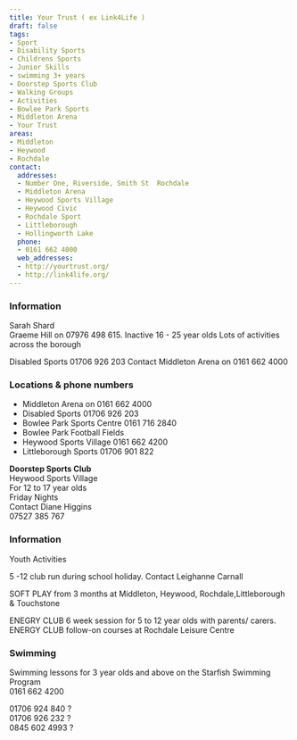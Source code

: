 ```yaml
---
title: Your Trust ( ex Link4Life )
draft: false
tags:
- Sport
- Disability Sports
- Childrens Sports
- Junior Skills
- swimming 3+ years
- Doorstep Sports Club
- Walking Groups
- Activities
- Bowlee Park Sports
- Middleton Arena
- Your Trust
areas:
- Middleton
- Heywood
- Rochdale
contact:
  addresses:
  - Number One, Riverside, Smith St  Rochdale
  - Middleton Arena
  - Heywood Sports Village
  - Heywood Civic
  - Rochdale Sport
  - Littleborough
  - Hollingworth Lake
  phone:
  - 0161 662 4000
  web_addresses:
  - http://yourtrust.org/
  - http://link4life.org/
---
```


### Information
Sarah Shard   
Graeme Hill on 07976 498 615.  Inactive 16 - 25 year olds
Lots of activities across the borough   

Disabled Sports 01706 926 203
Contact Middleton Arena on 0161 662 4000

### Locations & phone numbers      
* Middleton Arena on 0161 662 4000 
* Disabled Sports 01706 926 203   
* Bowlee Park Sports Centre   0161 716 2840   
* Bowlee Park Football Fields   
* Heywood Sports Village  0161 662 4200   
* Littleborough Sports  01706 901 822   

**Doorstep Sports Club**  
Heywood Sports Village  
For 12 to 17 year olds   
Friday Nights   
Contact Diane Higgins   
07527 385 767   

### Information   
Youth Activities   

5 -12 club run during school holiday. Contact Leighanne Carnall   

SOFT PLAY from 3 months at Middleton, Heywood, Rochdale,Littleborough & Touchstone   

ENEGRY CLUB 6 week session for 5 to 12 year olds with parents/ carers.   
ENERGY CLUB follow-on courses at Rochdale Leisure Centre   

### Swimming
Swimming lessons for 3 year olds and above
on the Starfish Swimming Program   
0161 662 4200   

01706 924 840 ?   
01706 926 232 ?   
0845 602 4993 ?   
  